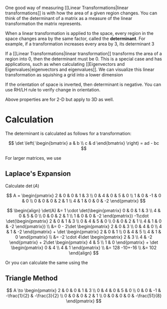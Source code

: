 One good way of measuring [[Linear Transformations|linear transformations]] is with how the area of a given region changes. You can think of the determinant of a matrix as a measure of the linear transformation the matrix represents.

When a linear transformation is applied to the space, every region in the space changes area by the same factor, called the **determinant**. For example, if a transformation increases every area by 3, its determinant 3

If a [[Linear Transformations|linear transformation]] transforms the area of a region into 0, then the determinant must be 0. This is a special case and has applications, such as when calculating [[Eigenvectors and Eigenvalues|eigenvectors and eigenvalues]]. We can visualize this linear transformation as squishing a grid into a lower dimension

If the orientation of space is inverted, then determinant is negative. You can use RH/LH rule to verify change in orientation.

Above properties are for 2-D but apply to 3D as well. 

# Calculation

The determinant is calculated as follows for a transformation:

$$
\det \left( \begin{bmatrix}
a & b \\
c & d
\end{bmatrix} \right)
= ad - bc
$$

For larger matrices, we use

## Laplace's Expansion

Calculate $\det(A)$

$$
A = \begin{pmatrix}
2 & 0 & 0 & 1 & 3 \\
0 & 4 & 0 & 5 & 0 \\
1 & 0 & -1 & 0 & 0 \\
0 & 0 & 0 & 2 & 1 \\
4 & 1 & 0 & 0 & -2
\end{pmatrix}
$$

$$
\begin{align}
\det(A) &= 1 \cdot \det(\begin{pmatrix}
0 & 0 & 1 & 3 \\
4 & 0 & 5 & 0 \\
0 & 0 & 2 & 1 \\
1 & 0 & 0 & -2
\end{pmatrix}) -1\cdot \det(\begin{pmatrix}
2 & 0 & 1 & 3 \\
0 & 4 & 5 & 0 \\
0 & 0 & 2 & 1 \\
4 & 1 & 0 & -2
\end{pmatrix}) \\
&= 0 - 2\det \begin{pmatrix}
2 & 0 & 3 \\
0 & 4 & 0 \\
4 & 1 & -2
\end{pmatrix} + \det \begin{pmatrix}
2 & 0 & 1 \\
0 & 4 & 5 \\
4 & 1 & 0
\end{pmatrix} \\
&= -2 \cdot 4\det \begin{pmatrix}
2 & 3 \\
4 & -2
\end{pmatrix} + 2\det \begin{pmatrix}
4 & 5 \\
1 & 0
\end{pmatrix} + \det \begin{pmatrix}
0 & 4 \\
4 & 1
\end{pmatrix} \\
&= 128 -10+-16 \\
&= 102
\end{align}
$$

Or you can calculate the same using the 

## Triangle Method

$$
A \to \begin{pmatrix}
2 & 0 & 0 & 1 & 3 \\
0 & 4 & 0 & 5 & 0 \\
0 & 0 & -1 & -\frac{1}{2} & -\frac{3}{2} \\
0 & 0 & 0 & 2 & 1 \\
0 & 0 & 0 & 0 & -\frac{51}{8}
\end{pmatrix}
$$